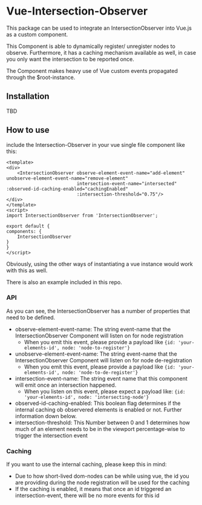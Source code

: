 # Vue-Intersection-Observer

This package can be used to integrate an IntersectionObserver into Vue.js as a custom component.

This Component is able to dynamically register/ unregister nodes to observe. Furthermore, it has a caching mechanism available
as well, in case you only want the intersection to be reported once.

The Component makes heavy use of Vue custom events propagated through the $root-instance.

## Installation

TBD

## How to use

include the Intersection-Observer in your vue single file component like this:

```
<template>
<div>
    <IntersectionObserver observe-element-event-name="add-element" unobserve-element-event-name="remove-element"
                          intersection-event-name="intersected" :observed-id-caching-enabled="cachingEnabled"
                          :intersection-threshold="0.75"/>
</div>
</template>
<script>
import IntersectionObserver from 'IntersectionObserver';

export default {
components: {
    IntersectionObserver
}
}
</script>
```

Obviously, using the other ways of instantiating a vue instance would work with this as well.

There is also an example included in this repo.

### API
As you can see, the IntersectionObserver has a number of properties that need to be defined.

- observe-element-event-name: The string event-name that the IntersectionObserver Component will listen on for node registration
    - When you emit this event, please provide a payload like `{id: 'your-elements-id', node: 'node-to-register'}`
- unobserve-element-event-name: The string event-name that the IntersectionObserver Component will listen on for node de-registration
    - When you emit this event, please provide a payload like `{id: 'your-elements-id', node: 'node-to-de-register'}`
- intersection-event-name: The string event name that this component will emit once an intersection happened.
    - When you listen on this event, please expect a payload like: `{id: 'your-elements-id', node: 'intersecting-node'}`
- observed-id-caching-enabled: This boolean flag determines if the internal caching ob observered elements is enabled or not.
Further information down below.
- intersection-threshold: This Number between 0 and 1 determines how much of an element needs to be in the viewport percentage-wise
to trigger the intersection event

### Caching
If you want to use the internal caching, please keep this in mind:
- Due to how short-lived dom-nodes can be while using vue, the id you are providing during the node registration will be used for the caching
- If the caching is enabled, it means that once an id triggered an intersection-event, there will be no more events for this id